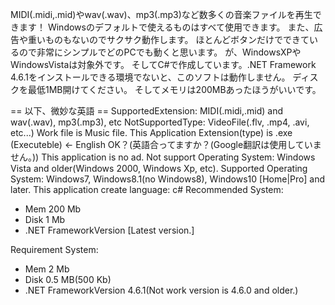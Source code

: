 MIDI(.midi,.mid)やwav(.wav)、mp3(.mp3)など数多くの音楽ファイルを再生できます！
Windowsのデフォルトで使えるものはすべて使用できます。
また、広告や重いものもないのでサクサク動作します。
ほとんどボタンだけでできているので非常にシンプルでどのPCでも動くと思います。
が、WindowsXPやWindowsVistaは対象外です。
そしてC#で作成しています。.NET Framework 4.6.1をインストールできる環境でないと、このソフトは動作しません。
ディスクを最低1MB開けてください。
そしてメモリは200MBあったほうがいいです。

== 以下、微妙な英語 ==
SupportedExtension: MIDI(.midi,.mid) and wav(.wav), mp3(.mp3), etc
NotSupportedType: VideoFile(.flv, .mp4, .avi, etc...)
Work file is Music file.
This Application Extension(type) is .exe (Executeble) <- English OK？(英語合ってますか？(Google翻訳は使用していません。))
This application is no ad.
Not support Operating System: Windows Vista and older(Windows 2000, Windows Xp, etc).
Supported Operating System: Windows7, Windows8.1(no Windows8), Windows10 [Home|Pro] and later.
This application create language: c#
Recommended System:
 - Mem 200 Mb
 - Disk 1 Mb
 - .NET FrameworkVersion [Latest version.]
 
 Requirement System:
 - Mem 2 Mb
 - Disk 0.5 MB(500 Kb)
 - .NET FrameworkVersion 4.6.1(Not work version is 4.6.0 and older.)
